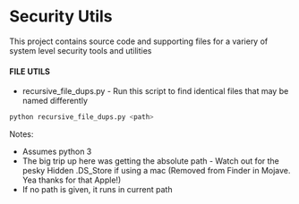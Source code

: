 # Security Utils

This project contains source code and supporting files for a variery of system level security tools and utilities

#### FILE UTILS

- recursive_file_dups.py - Run this script to find identical files that may be named differently
```bash
python recursive_file_dups.py <path>
```
Notes:
 - Assumes python 3
 - The big trip up here was getting the absolute path - Watch out for the pesky Hidden .DS_Store if using a mac (Removed from Finder in Mojave.  Yea thanks for that Apple!)
 - If no path is given, it runs in current path
 
 